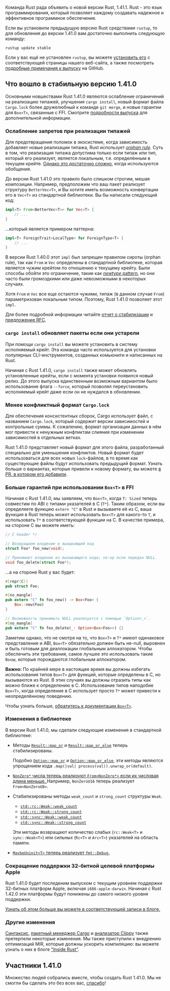 Команда Rust рада объявить о новой версии Rust, 1.41.1. Rust - это язык программирования, который позволяет каждому создавать надежное и эффективное программное обеспечение.

Если вы установили предыдущую версию Rust средствами `rustup`, то для обновления до версии 1.41.0 вам достаточно выполнить следующую команду:

```console
rustup update stable
```

Если у вас ещё не установлен `rustup`, вы можете [установить его] с соответствующей страницы нашего веб-сайта, а также посмотреть [подробные примечания к выпуску] на GitHub.

## Что вошло в стабильную версию 1.41.0

Основными новшествами Rust 1.41.0 являются ослабление ограничений на реализацию типажей, улучшения `cargo install`, новый формат файла `Cargo.lock` более дружелюбный к команде `git merge`, и новые гарантии для `Box<T>`, связанные с FFI. Смотрите [подробности выпуска](https://github.com/rust-lang/rust/blob/master/RELEASES.md#version-1410-2020-01-30) для дополнительной информации.

### Ослабление запретов при реализации типажей

Для предотвращения поломок в экосистеме, когда зависимость добавляет новые реализации типажа, Rust использует [*orphan rule*]. Суть в том, что реализация типажа допустима только если типаж или тип, который его реализует, является локальным, т.е. определённым в текущем крейте.  [Однако это достаточно сложно], когда используются обобщения.

До версии Rust 1.41.0 это правило было слишком строгим, мешая композиции. Например, предположим что ваш пакет реализует структуру `BetterVec<T>`, и Вы хотите иметь возможность конвертации его в `Vec<T>` из стандартной библиотеки. Вы бы написали следующий код:

```rust
impl<T> From<BetterVec<T>> for Vec<T> {
    // ...
}
```

...который является примером паттерна:

```rust
impl<T> ForeignTrait<LocalType> for ForeignType<T> {
    // ...
}
```

В версии Rust 1.40.0 этот `impl` был запрещен правилом сироты (orphan rule), так как `From` и `Vec` определены в стандартной библиотеке, которая является чужим крейтом по отношению к текущему крейту. Были способы обойти это ограничение, такие как [*newtype* pattern], но они часто были громоздкими или даже невозможными в некоторых случаях.

Хотя `From` и `Vec` все еще остаются чужими, типаж (в данном случае `From`) параметризован локальным типом. Поэтому, Rust 1.41.0 позволяет этот `impl`.

Для более подробной информации читайте [отчет о стабилизации] и [предложение RFC].

### `cargo install` обновляет пакеты если они устарели

При помощи `cargo install` вы можете установить в систему исполняемый крейт. Эта команда часто используется для установки популярных CLI-инструментов, созданных комьюнити и написанных на Rust.

Начиная с Rust 1.41.0, `cargo install` также может обновлять установленные крейты, если с момента установки появился новый релиз. До этого выпуска единственным возможным вариантом было использование флага `--force`, который позволял переустановить исполняемый крейт даже если он не нуждался в обновлении.

### Менее конфликтный формат `Cargo.lock`

Для обеспечения консистентных сборок, Cargo использует файл, с названием `Cargo.lock`, который содержит версии зависимостей и контрольные суммы. К сожалению, формат организации данных в нём мог привести к ненужным конфликтам слияния при изменении зависимостей в отдельных ветках.

Rust 1.41.0 представляет новый формат для этого файла, разработанный специально для уменьшения конфликтов. Новый формат будет использоваться для всех новых `lock`-файлов, в то время как существующие файлы будут использовать предыдущий формат. Узнать больше о вариантах, которые привели к новому формату, вы можете [в PR, в котором его добавили].

### Больше гарантий при использовании `Box<T>` в FFI

Начиная с Rust 1.41.0, мы заявляем, что `Box<T>`, когда `T: Sized` теперь совместим по ABI с типами указателей в C (`T*`). Таким образом, если вы определяете функцию `extern "C"` в Rust и вызываете её из C, ваша функция в Rust теперь может использовать `Box<T>` для какого-то `T`, и использовать `T*` в соответствующей функции на C. В качестве примера, на стороне C вы можете иметь:

```c
// C header */

// Возвращаем владение в вызывающий код
struct Foo* foo_new(void);

// Принимает владение из вызывающего кода; no-op если передан NULL.
void foo_delete(struct Foo*);
```

...а на стороне Rust у вас будет:

```rust
#[repr(C)]
pub struct Foo;

#[no_mangle]
pub extern "C" fn foo_new() -> Box<Foo> {
    Box::new(Foo)
}

// Возможность принимать NULL реализуется с помощью `Option<_>`.
#[no_mangle]
pub extern "C" fn foo_delete(_: Option<Box<Foo>>) {}
```

Заметим однако, что не смотря на то, что `Box<T>` и `T*` имеют одинаковое представление и ABI, `Box<T>` обязательно должен быть не-null, выровнен и быть готовым для деаллокации глобальным аллокатором. Чтобы обеспечить эти требования, самое лучшее это использовать такие `Box`ы, которые порождаются глобальным аллокатором.

**Важно:** По крайней мере в настоящее время вы должны избегать использования типов `Box<T>` для функций, которые определены в C, но вызываются из Rust. В этих случаях вы должны отразить типы как можно ближе к определению в C. Использование типов наподобие `Box<T>`, когда определение в C использует просто `T*` может привести к неопределённому поведению.

Чтобы узнать больше, [обратитесь к документации `Box<T>`].

### Изменения в библиотеке

В версии Rust 1.41.0, мы сделали следующие изменения в стандартной библиотеке:

- Методы [`Result::map_or`] и [`Result::map_or_else`] теперь стабилизированы.

    Подобно [`Option::map_or`] и [`Option::map_or_else`], эти методы являются упрощением кода `.map(|val| process(val)).unwrap_or(default)`.

- [`NonZero*` числа теперь реализуют `From<NonZero*>` если их числовая длина меньше. ] Например, `NonZeroU16` теперь реализует `From<NonZeroU8>`.

- Стабилизированы методы `weak_count` и `strong_count` структуры `Weak`.

    - [`std::rc::Weak::weak_count`]
    - [`std::rc::Weak::strong_count`]
    - [`std::sync::Weak::weak_count`]
    - [`std::sync::Weak::strong_count`]

    Эти методы возвращают количество слабых (`rc::Weak<T>` и `sync::Weak<T>`) или сильных (`Rc<T>` и `Arc<T>`) указателей на область памяти.

- [`MaybeUninit<T>` теперь реализует `fmt::Debug`.]

### Сокращение поддержки 32-битной целевой платформы Apple

Rust 1.41.0 будет последеним выпуском с текущим уровнем поддержки 32-битных платформ Apple, включая `i686-apple-darwin`. Начиная с Rust 1.42.0 эти платформы будут понижены до самого низкого уровня поддержки.

[Узнать об этом больше вы можете в соответствующей записи в блоге.]

### Другие изменения

[Синтаксис](https://github.com/rust-lang/rust/blob/master/RELEASES.md#version-1410-2020-01-30), [пакетный менеджер Cargo] и [анализатор Clippy] также претерпели некоторые изменения. Мы также приступили к внедрению оптимизаций MIR, которые должны ускорить компиляцию: вы можете узнать о них в блоге ["Inside Rust"].

## Участники 1.41.0

Множество людей собрались вместе, чтобы создать Rust 1.41.0. Мы не смогли бы сделать это без всех вас, [спасибо](https://thanks.rust-lang.org/rust/1.41.0/)!


[установить его]: https://www.rust-lang.org/install.html
[подробные примечания к выпуску]: https://github.com/rust-lang/rust/blob/master/RELEASES.md#version-1410-2020-01-30
[*orphan rule*]: https://doc.rust-lang.org/book/ch10-02-traits.html#implementing-a-trait-on-a-type
[Однако это достаточно сложно]: https://doc.rust-lang.org/reference/items/implementations.html#trait-implementation-coherence
[*newtype* pattern]: https://doc.rust-lang.org/book/ch19-03-advanced-traits.html#using-the-newtype-pattern-to-implement-external-traits-on-external-types
[отчет о стабилизации]: https://github.com/rust-lang/rust/issues/63599
[предложение RFC]: https://rust-lang.github.io/rfcs/2451-re-rebalancing-coherence.html
[в PR, в котором его добавили]: https://github.com/rust-lang/cargo/pull/7070
[обратитесь к документации `Box<T>`]: https://doc.rust-lang.org/std/boxed/index.html
[`Result::map_or`]: https://doc.rust-lang.org/std/result/enum.Result.html#method.map_or
[`Result::map_or_else`]: https://doc.rust-lang.org/std/result/enum.Result.html#method.map_or_else
[`Option::map_or`]: https://doc.rust-lang.org/std/option/enum.Option.html#method.map_or
[`Option::map_or_else`]: https://doc.rust-lang.org/std/option/enum.Option.html#method.map_or_else
[`std::rc::Weak::weak_count`]: https://doc.rust-lang.org/std/rc/struct.Weak.html#method.weak_count
[`std::rc::Weak::strong_count`]: https://doc.rust-lang.org/std/rc/struct.Weak.html#method.strong_count
[`std::sync::Weak::weak_count`]: https://doc.rust-lang.org/std/sync/struct.Weak.html#method.weak_count
[`std::sync::Weak::strong_count`]: https://doc.rust-lang.org/std/sync/struct.Weak.html#method.strong_count
[`NonZero*` числа теперь реализуют `From<NonZero*>` если их числовая длина меньше. ]: https://github.com/rust-lang/rust/pull/66277
[`MaybeUninit<T>` теперь реализует `fmt::Debug`.]: https://github.com/rust-lang/rust/pull/65013
[Узнать об этом больше вы можете в соответствующей записи в блоге.]: https://blog.rust-lang.org/2020/01/03/reducing-support-for-32-bit-apple-targets.html
[пакетный менеджер Cargo]: https://github.com/rust-lang/cargo/blob/master/CHANGELOG.md#cargo-141-2020-01-30
[анализатор Clippy]: https://github.com/rust-lang/rust-clippy/blob/master/CHANGELOG.md#rust-141
["Inside Rust"]: https://blog.rust-lang.org/inside-rust/2019/12/02/const-prop-on-by-default.html